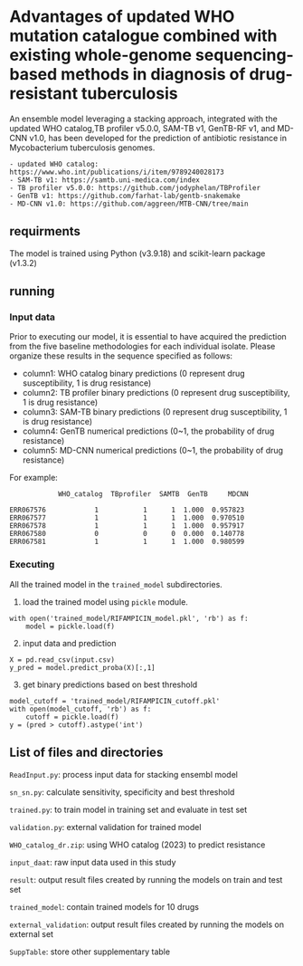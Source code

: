 # Advantages of updated WHO mutation catalogue combined with existing whole-genome sequencing-based methods in diagnosis of drug-resistant tuberculosis

An ensemble model leveraging a stacking approach, integrated with the updated WHO catalog,TB profiler v5.0.0, SAM-TB v1, GenTB-RF v1, and MD-CNN v1.0, has been developed for the prediction of antibiotic resistance in Mycobacterium tuberculosis genomes.

```
- updated WHO catalog: https://www.who.int/publications/i/item/9789240028173
- SAM-TB v1: https://samtb.uni-medica.com/index
- TB profiler v5.0.0: https://github.com/jodyphelan/TBProfiler
- GenTB v1: https://github.com/farhat-lab/gentb-snakemake
- MD-CNN v1.0: https://github.com/aggreen/MTB-CNN/tree/main
```


## requirments
The model is trained using Python (v3.9.18) and scikit-learn package (v1.3.2)


## running
### Input data
Prior to executing our model, it is essential to have acquired the prediction from the five baseline methodologies for each individual isolate. Please organize these results in the sequence specified as follows:

- column1: WHO catalog binary predictions (0 represent drug susceptibility, 1 is drug resistance)
- column2: TB profiler binary predictions (0 represent drug susceptibility, 1 is drug resistance)
- column3: SAM-TB binary predictions (0 represent drug susceptibility, 1 is drug resistance)
- column4: GenTB numerical predictions (0~1, the probability of drug resistance)
- column5: MD-CNN numerical predictions (0~1, the probability of drug resistance)

For example:
```
            WHO_catalog  TBprofiler  SAMTB  GenTB     MDCNN
                                                               
ERR067576            1           1      1  1.000  0.957823
ERR067577            1           1      1  1.000  0.970510
ERR067578            1           1      1  1.000  0.957917
ERR067580            0           0      0  0.000  0.140778
ERR067581            1           1      1  1.000  0.980599
```

### Executing
All the trained model in the `trained_model` subdirectories. 
1. load the trained model using `pickle` module.
```
with open('trained_model/RIFAMPICIN_model.pkl', 'rb') as f:
    model = pickle.load(f)
```
2. input data and prediction
```
X = pd.read_csv(input.csv)
y_pred = model.predict_proba(X)[:,1]
```
3. get binary predictions based on best threshold
```
model_cutoff = 'trained_model/RIFAMPICIN_cutoff.pkl'
with open(model_cutoff, 'rb') as f:
    cutoff = pickle.load(f)
y = (pred > cutoff).astype('int')
```

## List of files and directories
`ReadInput.py`: process input data for stacking ensembl model

`sn_sn.py`: calculate sensitivity, specificity and best threshold

`trained.py`: to train model in training set and evaluate in test set

`validation.py`: external validation for trained model

`WHO_catalog_dr.zip`: using WHO catalog (2023) to predict resistance

`input_daat`: raw input data used in this study

`result`: output result files created by running the models on train and test set

`trained_model`: contain trained models for 10 drugs

`external_validation`: output result files created by running the models on external set

`SuppTable`: store other supplementary table
